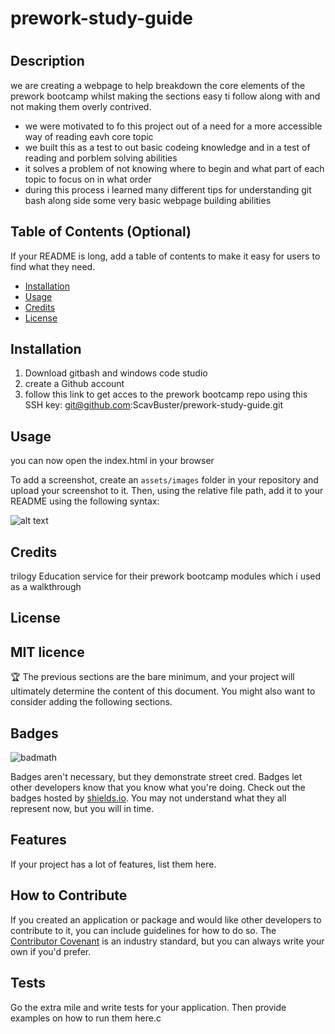 # prework-study-guide 
# <prework studyguide webpage>

## Description

we are creating a webpage to help breakdown the core elements of the prework bootcamp whilst making the sections easy ti follow along with and not making them overly contrived.

- we were motivated to fo this  project out of a need for a more accessible way of reading eavh core topic
- we built this as a test to out basic codeing knowledge and in a test of reading and porblem solving abilities
- it solves a problem of not knowing where to begin and what part of each topic to focus on in what order
- during this process i learned many different tips for understanding git bash along side some very basic webpage building abilities

## Table of Contents (Optional)

If your README is long, add a table of contents to make it easy for users to find what they need.

- [Installation](#installation)
- [Usage](#usage)
- [Credits](#credits)
- [License](#license)

## Installation

1. Download gitbash and windows code studio
2. create a Github account
3. follow this link to get acces to the prework bootcamp repo using this SSH key: git@github.com:ScavBuster/prework-study-guide.git

## Usage

you can now open the index.html in your browser

To add a screenshot, create an `assets/images` folder in your repository and upload your screenshot to it. Then, using the relative file path, add it to your README using the following syntax:

![alt text](assets/images/screenshot.png)

## Credits
trilogy Education service for their prework bootcamp modules which i used as a walkthrough
## License

MIT licence
---

🏆 The previous sections are the bare minimum, and your project will ultimately determine the content of this document. You might also want to consider adding the following sections.

## Badges

![badmath](https://img.shields.io/github/languages/top/nielsenjared/badmath)

Badges aren't necessary, but they demonstrate street cred. Badges let other developers know that you know what you're doing. Check out the badges hosted by [shields.io](https://shields.io/). You may not understand what they all represent now, but you will in time.

## Features

If your project has a lot of features, list them here.

## How to Contribute

If you created an application or package and would like other developers to contribute to it, you can include guidelines for how to do so. The [Contributor Covenant](https://www.contributor-covenant.org/) is an industry standard, but you can always write your own if you'd prefer.

## Tests

Go the extra mile and write tests for your application. Then provide examples on how to run them here.c